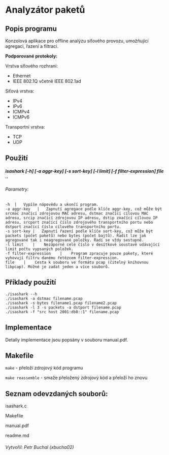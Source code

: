 Analyzátor paketů
====================
Popis programu
-----------
Konzolová aplikace pro offline analýzu síťového provozu, umožňující agregaci, řazení a filtraci.

**Podporované protokoly:**

Vrstva síťového rozhraní:
* Ethernet
* IEEE 802.1Q včetně IEEE 802.1ad

Síťová vrstva:
* IPv4
* IPv6
* ICMPv4
* ICMPv6

Transportní vrstva:
* TCP
* UDP

Použití
-----
##### isashark [-h] [-a aggr-key] [-s sort-key] [-l limit] [-f filter-expression] file ..
###### Parametry: 

    -h  |   Vypíše nápovědu a ukončí program.
    -a aggr-key   |   Zapnutí agregace podle klíče aggr-key, což může být srcmac značící zdrojovou MAC adresu, dstmac značící cílovou MAC adresu, srcip značící zdrojovou IP adresu, dstip značící cílovou IP adresu, srcport značící číslo zdrojového transportního portu nebo dstport značící číslo cílového transportního portu.
    -s sort-key |   Zapnutí řazení podle klíče sort-key, což může být packets (počet paketů) nebo bytes (počet bajtů). Řadit lze jak agregované tak i neagregované položky. Řadí se vždy sestupně.
    -l limit    |    Nezáporné celé číslo v desítkové soustavě udávající limit počtu vypsaných položek.
    -f filter-expression    |    Program zpracuje pouze pakety, které vyhovují filtru danému řetězcem filter-expression. 
    file    |    Cesta k souboru ve formátu pcap (čitelný knihovnou libpcap). Možné je zadat jeden a více souborů.

Příklady použití
-----------------
    ./isashark --h
    ./isashark -a dstmac filename.pcap
    ./isashark -s bytes filename1.pcap filename2.pcap
    ./isashark -l 3 -s packets -a dstport filename.pcap
    ./isashark -f "src host 2001:db8::1" filename.pcap

Implementace
-------------------------------------
Detaily implementace jsou popsány v souboru manual.pdf.

Makefile
--------
`make`        - přeloží zdrojový kód programu

`make reassemble`    - smaže přeložený zdrojový kód a přeloží ho znovu

Seznam odevzdaných souborů:
---------------------------
isashark.c

Makefile

manual.pdf

readme.md

###### Vytvořil: Petr Buchal (xbucha02)